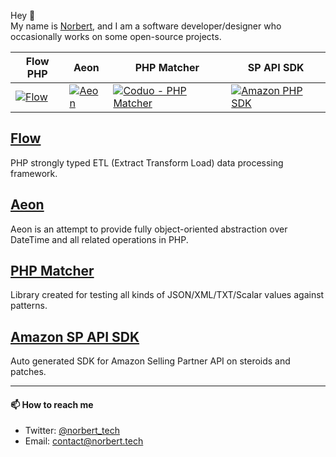 Hey 👋   
My name is [Norbert](https://norbert.tech/), and I am a software developer/designer who occasionally works on some open-source projects.

| Flow PHP | Aeon | PHP Matcher | SP API SDK |
|-|-|-|-|
| [![Flow](https://avatars.githubusercontent.com/u/73495297?s=200&v=4)](https://github.com/flow-php) | [![Aeon](https://avatars.githubusercontent.com/u/65980193?s=200&v=4)](https://github.com/aeon-php) | [![Coduo - PHP Matcher](https://avatars.githubusercontent.com/u/7405420?s=200&v=4)](https://github.com/coduo/php-matcher) | [![Amazon PHP SDK](https://avatars.githubusercontent.com/u/85079154?s=200&v=4)](https://github.com/amazon-php/sp-api-sdk) |

## [Flow](https://github.com/flow-php)

PHP strongly typed ETL (Extract Transform Load) data processing framework.

## [Aeon](https://github.com/aeon-php)

Aeon is an attempt to provide fully object-oriented abstraction over DateTime and all related operations in PHP.

## [PHP Matcher](https://github.com/coduo/php-matcher)

Library created for testing all kinds of JSON/XML/TXT/Scalar values against patterns.

## [Amazon SP API SDK](https://github.com/amazon-php/sp-api-sdk)

Auto generated SDK for Amazon Selling Partner API on steroids and patches.

---

#### 📫 How to reach me

- Twitter: [@norbert_tech](https://twitter.com/norbert_tech)
- Email: [contact@norbert.tech](mailto://contact@norbert.tech)
